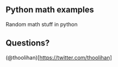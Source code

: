 ## Python math examples
Random math stuff in python

## Questions?
(@thoolihan)[https://twitter.com/thoolihan]
